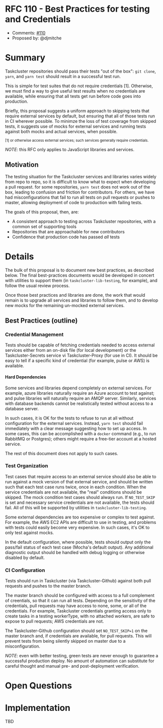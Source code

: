 # RFC 110 - Best Practices for testing and Credentials
* Comments: [#110](https://api.github.com/repos/taskcluster/taskcluster-rfcs/issues/110)
* Proposed by: @djmitche

# Summary

Taskcluster repositories should pass their tests "out of the box": `git clone`, `yarn`, and `yarn test` should result in a successful test run.

This is simple for test suites that do not require credentials [1].
Otherwise, we must find a way to give useful test results when no credentials are available, while ensuring that all tests get run before code goes into production.

Briefly, this proposal suggests a uniform approach to skipping tests that require external services by default, but ensuring that all of those tests run in CI wherever possible.
To minimze the loss of test coverage from skipped tests, it suggests use of mocks for external services and running tests against both mocks and actual services, when possible.

<sub>[1] or otherwise access external services; such services generally require credentials.</sub>

*NOTE*: this RFC only applies to JavaScript libraries and services.

## Motivation

The testing situation for the Taskcluster services and libraries varies widely from repo to repo, so it is difficult to know what to expect when developing a pull request.
for some repositories, `yarn test` does not work out of the box, leading to confusion and friction for contributors.
For others, we have had misconfigurations that fail to run all tests on pull requests or pushes to master, allowing deployment of code to production with failing tests.

The goals of this proposal, then, are:

* A consistent approach to testing across Taskcluster repositories, with a common set of supporting tools
* Repositories that are approachable for new contributors
* Confidence that production code has passed *all* tests

# Details

The bulk of this proposal is to document new best practices, as described below.
The final best-practices documents would be developed in concert with utilities to support them (in `taskcluster-lib-testing`, for example), and follow the usual review process.

Once those best practices and libraries are done, the work that would remain is to upgrade all services and libraries to follow them, and to develop new mocks for the remaining un-mocked external services.

## Best Practices (outline)

### Credential Management

Tests should be capable of fetching credentials needed to access external services either from an on-disk file (for local development) or the Taskcluster-Secrets service vi Taskcluster-Proxy (for use in CI).
It should be easy to tell if a specific kind of credential (for example, pulse or AWS) is available.

#### Hard Dependencies

Some services and libraries depend completely on external services.
For example, azure libraries naturally require an Azure account to test against; and pulse libraries will naturally require an AMQP server.
Similarly, services with database backends cannot be realistically tested without access to a database server.

In such cases, it is OK for the tests to refuse to run at all without configuration for the external services.
Instead, `yarn test` should fail immediately with a clear message suggesting how to set up access.
In some cases, this can be accomplished with a `docker` command (e.g., to run RabbitMQ or Postgres); others might require a free-tier account at a hosted service.

The rest of this document does not apply to such cases.

### Test Organization

Test cases that require access to an external service should also be able to run against a mock version of that external service, and should be written such that each test case runs twice, once in each condition.
When the service credentials are not available, the "real" conditions should be skipped.
The mock condition test cases should always run.
If `NO_TEST_SKIP` is set and necessary service credentials are not available, the tests should fail.
All of this will be supported by utilities in `taskcluster-lib-testing`.

Some external dependencies are too expensive or complex to test against.
For example, the AWS EC2 APIs are difficult to use in testing, and problems with tests could easily become very expensive.
In such cases, it's OK to only test against mocks.

In the default configuration, where possible, tests should output only the pass/fail status of each test case (Mocha's default output).
Any additional diagnostic output should be handled with debug logging or otherwise disabled by default.

### CI Configuration

Tests should run in Taskcluster (via Taskcluster-Github) against both pull requests and pushes to the master branch.

The master branch should be configured with access to a full complement of creentials, so that it can run all tests.
Depending on the sensitivity of the credentials, pull requests may have access to none, some, or all of the credentials.
For example, Taskcluster credentials granting access only to create tasks in a testing workerType, with no attached workers, are safe to expose to pull requests; AWS credentials are not.

The Taskcluster-Github configuration should set `NO_TEST_SKIP=1` on the master branch and, if credentials are available, for pull requests.
This will prevent tests from being silently skipped on master due to a misconfiguration.

*NOTE*: even with better testing, green tests are never enough to guarantee a successful production deploy.
No amount of automation can substitute for careful thought and manual pre- and post-deployment verification.

# Open Questions

# Implementation

TBD
